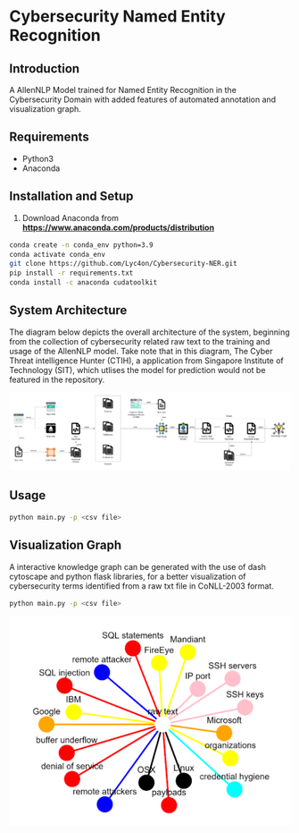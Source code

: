
# Cybersecurity Named Entity Recognition
## Introduction
A AllenNLP Model trained for Named Entity Recognition in the Cybersecurity Domain with added features of automated annotation and visualization graph.

## Requirements
- Python3
- Anaconda 

## Installation and Setup 
1. Download Anaconda from **https://www.anaconda.com/products/distribution**

 ```bash
conda create -n conda_env python=3.9
conda activate conda_env
git clone https://github.com/Lyc4on/Cybersecurity-NER.git
pip install -r requirements.txt
conda install -c anaconda cudatoolkit
```

## System Architecture
The diagram below depicts the overall architecture of the system, beginning from the collection of cybersecurity related raw text to the training and usage of the AllenNLP model. Take note that in this diagram, The Cyber Threat intelligence Hunter (CTIH), a application from Singapore Institute of Technology (SIT), which utlises the model for prediction would not be featured in the repository.

![](images/Project_Architecture.png)


## Usage
 ```bash
python main.py -p <csv file>
```

## Visualization Graph 
 A interactive knowledge graph can be generated with the use of dash cytoscape and python flask libraries, for a better visualization of cybersecurity terms identified from a raw txt file in CoNLL-2003 format.
 ```bash
python main.py -p <csv file>
```

![](images/Knowledge_Graph.png)

